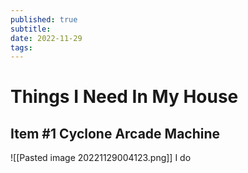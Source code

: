 ```yaml
---
published: true
subtitle: 
date: 2022-11-29
tags: 
---
```


# Things I Need In My House


## Item #1 Cyclone Arcade Machine
![[Pasted image 20221129004123.png]]
I do